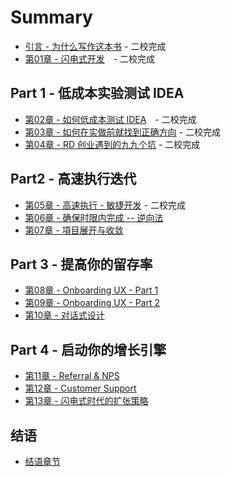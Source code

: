 # Summary

* [引言 - 为什么写作这本书](00.md) - 二校完成
* [第01章 - 闪电式开发](01.md)　- 二校完成

## Part 1 - 低成本实验测试 IDEA

* [第02章 - 如何低成本测试 IDEA](02.md)　- 二校完成
* [第03章 - 如何在实做前就找到正确方向](03.md) - 二校完成
* [第04章 - RD 创业遇到的九九个坑](04.md) - 二校完成

## Part2 - 高速执行迭代

* [第05章 - 高速执行 - 敏捷开发](05.md) - 二校完成
* [第06章 - 确保时限内完成 -- 逆向法](06.md)
* [第07章 - 項目展开与收敛](07.md)

## Part 3 - 提高你的留存率

* [第08章 - Onboarding UX - Part 1](08.md)
* [第09章 - Onboarding UX - Part 2](09.md)
* [第10章 - 对话式设计](10.md)

## Part 4 - 启动你的增长引擎

* [第11章 - Referral & NPS ](11.md)
* [第12章 - Customer Support](12.md)
* [第13章 - 闪电式时代的扩张策略](13.md)

## 结语

* [结语章节](14.md)
